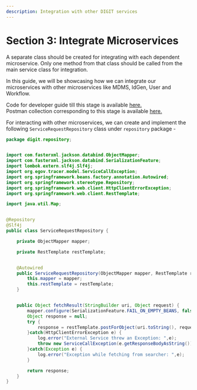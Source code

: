```yaml
---
description: Integration with other DIGIT services
---
```


# Section 3: Integrate Microservices

A separate class should be created for integrating with each dependent microservice. Only one method from that class should be called from the main service class for integration.

In this guide, we will be showcasing how we can integrate our microservices with other microservices like MDMS, IdGen, User and Workflow.

Code for developer guide till this stage is available [here.](https://github.com/egovernments/DIGIT-Dev/blob/birth-registration-service/municipal-services/birth-registration/birth-registration-api-spec.yaml)\
Postman collection corresponding to this stage is available [here.](https://github.com/egovernments/DIGIT-Dev/blob/343ff2d31216ba38faff4b2d6e21c4885ba849eb/tutorials/backend-developer-guide/btr-services/birth-registration-stage-2-postman-collection.json)

For interacting with other microservices, we can create and implement the following `ServiceRequestRepository` class under `repository` package -

```java
package digit.repository;


import com.fasterxml.jackson.databind.ObjectMapper;
import com.fasterxml.jackson.databind.SerializationFeature;
import lombok.extern.slf4j.Slf4j;
import org.egov.tracer.model.ServiceCallException;
import org.springframework.beans.factory.annotation.Autowired;
import org.springframework.stereotype.Repository;
import org.springframework.web.client.HttpClientErrorException;
import org.springframework.web.client.RestTemplate;

import java.util.Map;


@Repository
@Slf4j
public class ServiceRequestRepository {

    private ObjectMapper mapper;

    private RestTemplate restTemplate;


    @Autowired
    public ServiceRequestRepository(ObjectMapper mapper, RestTemplate restTemplate) {
        this.mapper = mapper;
        this.restTemplate = restTemplate;
    }


    public Object fetchResult(StringBuilder uri, Object request) {
        mapper.configure(SerializationFeature.FAIL_ON_EMPTY_BEANS, false);
        Object response = null;
        try {
            response = restTemplate.postForObject(uri.toString(), request, Map.class);
        }catch(HttpClientErrorException e) {
            log.error("External Service threw an Exception: ",e);
            throw new ServiceCallException(e.getResponseBodyAsString());
        }catch(Exception e) {
            log.error("Exception while fetching from searcher: ",e);
        }

        return response;
    }
}
```

